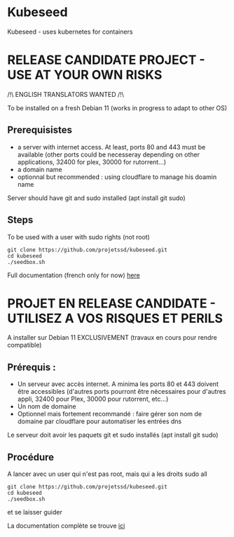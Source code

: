 # Kubeseed

Kubeseed - uses kubernetes for containers

# RELEASE CANDIDATE PROJECT - USE AT YOUR OWN RISKS

/!\ ENGLISH TRANSLATORS WANTED /!\ 

To be installed on a fresh Debian 11 (works in progress to adapt to other OS)

## Prerequisistes

* a server with internet access. At least, ports 80 and 443 must be available (other ports could be necesseray depending on other applications, 32400 for plex, 30000 for rutorrent...)
* a domain name
* optionnal but recommended : using cloudflare to manage his doamin name

Server should have git and sudo installed (apt install git sudo)

## Steps

To be used with a user with sudo rights (not root)

```
git clone https://github.com/projetssd/kubeseed.git
cd kubeseed
./seedbox.sh
```

Full documentation (french only for now) [here](https://projetssd.github.io/kubeseed/)


# PROJET EN RELEASE CANDIDATE - UTILISEZ A VOS RISQUES ET PERILS

A installer sur Debian 11 EXCLUSIVEMENT (travaux en cours pour rendre compatible)

## Prérequis : 
* Un serveur avec accès internet. A minima les ports 80 et 443 doivent être accessibles (d'autres ports pourront être nécessaires pour d'autres appli, 32400 pour Plex, 30000 pour rutorrent, etc...)
* Un nom de domaine
* Optionnel mais fortement recommandé : faire gérer son nom de domaine par cloudflare pour automatiser les entrées dns

Le serveur doit avoir les paquets git et sudo installés (apt install git sudo)

## Procédure

A lancer avec un user qui n'est pas root, mais qui a les droits sudo all

```
git clone https://github.com/projetssd/kubeseed.git
cd kubeseed
./seedbox.sh
```

et se laisser guider

La documentation complète se trouve [ici](https://projetssd.github.io/kubeseed/)






